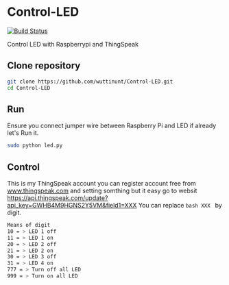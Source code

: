 # Control-LED
[![Build Status](https://drone.io/github.com/wuttinunt/Control-LED/status.png)](https://drone.io/github.com/wuttinunt/Control-LED/latest)

Control LED with Raspberrypi and ThingSpeak

## Clone repository
```bash
git clone https://github.com/wuttinunt/Control-LED.git
cd Control-LED
```

## Run
Ensure you connect jumper wire between Raspberry Pi and LED if already let's Run it.

```bash
sudo python led.py
```

## Control
This is my ThingSpeak account you can register account free from www.thingspeak.com and setting somthing but it easy
go to websit https://api.thingspeak.com/update?api_key=GWHB4M9HGNS2Y5VM&field1=XXX
You can replace ```bash XXX ``` by digit.

```bash
Means of digit
10 = > LED 1 off
11 = > LED 1 on
20 = > LED 2 off
21 = > LED 2 on
30 = > LED 3 off
31 = > LED 4 on
777 = > Turn off all LED
999 = > Turn on all LED
```


